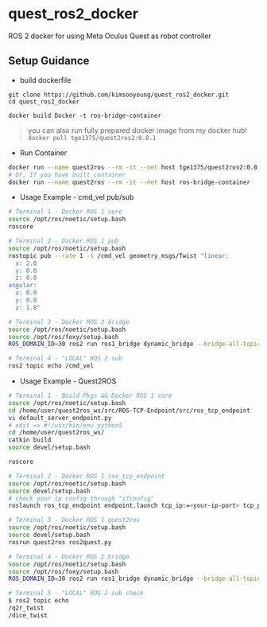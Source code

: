 # quest_ros2_docker
ROS 2 docker for using Meta Oculus Quest as robot controller

## Setup Guidance 


* build dockerfile
```
git clone https://github.com/kimsooyoung/quest_ros2_docker.git
cd quest_ros2_docker

docker build Docker -t ros-bridge-container
```

> you can also run fully prepared docker image from my docker hub!
> `docker pull tge1375/quest2ros2:0.0.1`

* Run Container
```bash
docker run --name quest2ros --rm -it --net host tge1375/quest2ros2:0.0.1
# Or, If you have built container
docker run --name quest2ros --rm -it --net host ros-bridge-container

```

* Usage Example - cmd_vel pub/sub

```bash
# Terminal 1 - Docker ROS 1 core
source /opt/ros/noetic/setup.bash
roscore

# Terminal 2 - Docker ROS 1 pub
source /opt/ros/noetic/setup.bash
rostopic pub --rate 1 -s /cmd_vel geometry_msgs/Twist "linear:
  x: 2.0
  y: 0.0
  z: 0.0
angular:
  x: 0.0
  y: 0.0
  z: 1.8"

# Terminal 3 - Docker ROS 2 bridge
source /opt/ros/noetic/setup.bash
source /opt/ros/foxy/setup.bash 
ROS_DOMAIN_ID=30 ros2 run ros1_bridge dynamic_bridge --bridge-all-topics

# Terminal 4 - "LOCAL" ROS 2 sub 
ros2 topic echo /cmd_vel
```

* Usage Example - Quest2ROS 

```bash
# Terminal 1 - Build Pkgs && Docker ROS 1 core
source /opt/ros/noetic/setup.bash
cd /home/user/quest2ros_ws/src/ROS-TCP-Endpoint/src/ros_tcp_endpoint
vi default_server_endpoint.py
# edit => #!/usr/bin/env python3
cd /home/user/quest2ros_ws/
catkin build
source devel/setup.bash

roscore

# Terminal 2 - Docker ROS 1 ros_tcp_endpoint
source /opt/ros/noetic/setup.bash
source devel/setup.bash
# check your ip config through "ifconfig"
roslaunch ros_tcp_endpoint endpoint.launch tcp_ip:=<your-ip-port> tcp_port:=10000

# Terminal 3 - Docker ROS 1 quest2ros
source /opt/ros/noetic/setup.bash
source devel/setup.bash
rosrun quest2ros ros2quest.py

# Terminal 4 - Docker ROS 2 bridge
source /opt/ros/noetic/setup.bash
source /opt/ros/foxy/setup.bash 
ROS_DOMAIN_ID=30 ros2 run ros1_bridge dynamic_bridge --bridge-all-topics

# Terminal 5 - "LOCAL" ROS 2 sub check
$ ros2 topic echo
/q2r_twist
/dice_twist
```
